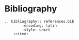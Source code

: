 # Bibliography

```{eval-rst}
.. bibliography:: references.bib
        :encoding: latin
        :style: unsrt
    :cited:
```
